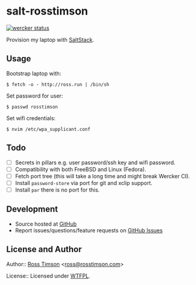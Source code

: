 # salt-rosstimson

[![wercker status](https://app.wercker.com/status/f24cd35fa39b309e6344d6786387579f/m/master "wercker status")](https://app.wercker.com/project/bykey/f24cd35fa39b309e6344d6786387579f)

Provision my laptop with [SaltStack][saltstack].

## Usage

Bootstrap laptop with:

    $ fetch -o - http://ross.run | /bin/sh

Set password for user:

    $ passwd rosstimson

Set wifi credentials:

    $ nvim /etc/wpa_supplicant.conf


## Todo

- [ ] Secrets in pillars e.g. user password/ssh key and wifi password.
- [ ] Compatibility with both FreeBSD and Linux (Fedora).
- [ ] Fetch port tree (this will take a long time and might break Wercker CI).
- [ ] Install `password-store` via port for git and xclip support.
- [ ] Install `par` there is no port for this.

## Development

* Source hosted at [GitHub][repo]
* Report issues/questions/feature requests on [GitHub Issues][issues]

## License and Author

Author:: [Ross Timson][rosstimson]
<[ross@rosstimson.com](mailto:ross@rosstimson.com)>

License:: Licensed under [WTFPL][license].


[rosstimson]:         https://github.com/rosstimson
[repo]:               https://github.com/rosstimson/salt-rosstimson
[issues]:             https://github.com/rosstimson/salt-rosstimson/issues
[license]:            http://www.wtfpl.net/
[saltstack]:          https://saltstack.com
[serverspec]:         https://github.com/serverspec/serverspec
[testkitchen]:        https://github.com/test-kitchen/test-kitchen
